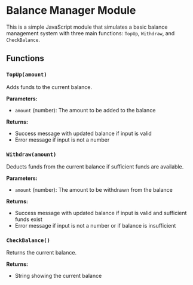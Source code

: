 # Balance Manager Module

This is a simple JavaScript module that simulates a basic balance management system with three main functions: `TopUp`, `Withdraw`, and `CheckBalance`.

## Functions

### `TopUp(amount)`
Adds funds to the current balance.

**Parameters:**
- `amount` (number): The amount to be added to the balance

**Returns:**
- Success message with updated balance if input is valid
- Error message if input is not a number

### `Withdraw(amount)`
Deducts funds from the current balance if sufficient funds are available.

**Parameters:**
- `amount` (number): The amount to be withdrawn from the balance

**Returns:**
- Success message with updated balance if input is valid and sufficient funds exist
- Error message if input is not a number or if balance is insufficient

### `CheckBalance()`
Returns the current balance.

**Returns:**
- String showing the current balance


